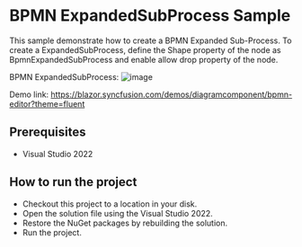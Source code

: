 # BPMN ExpandedSubProcess Sample

This sample demonstrate how to create a BPMN Expanded Sub-Process. To create a ExpandedSubProcess, define the Shape property of the node as BpmnExpandedSubProcess and enable allow drop property of the node.


BPMN ExpandedSubProcess:
![image](https://user-images.githubusercontent.com/77827252/215380987-6a9e510c-a16e-4048-8b82-e034c625ff94.png)

Demo link:
https://blazor.syncfusion.com/demos/diagramcomponent/bpmn-editor?theme=fluent

## Prerequisites

* Visual Studio 2022

## How to run the project

* Checkout this project to a location in your disk.
* Open the solution file using the Visual Studio 2022.
* Restore the NuGet packages by rebuilding the solution.
* Run the project.
